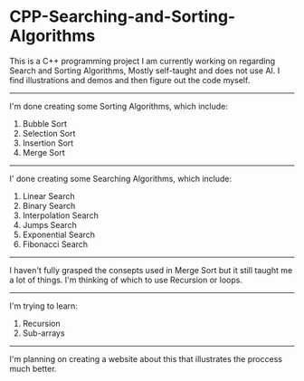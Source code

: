 # CPP-Searching-and-Sorting-Algorithms
This is a C++ programming project I am currently working on regarding Search and Sorting Algorithms, Mostly self-taught and does not use AI. I find illustrations and demos and then figure out the code myself.

---

I'm done creating some Sorting Algorithms, which include:
  1. Bubble Sort
  2. Selection Sort
  3. Insertion Sort
  4. Merge Sort

---

I' done creating some Searching Algorithms, which include:
  1. Linear Search
  2. Binary Search
  3. Interpolation Search
  4. Jumps Search
  5. Exponential Search
  6. Fibonacci Search

---

I haven't fully grasped the consepts used in Merge Sort but it still taught me a lot of things.
I'm thinking of which to use Recursion or loops.

---

I'm trying to learn:
  1. Recursion
  2. Sub-arrays

---

I'm planning on creating a website about this that illustrates the proccess much better.
